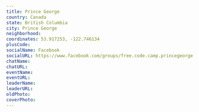 ```yaml
---
title: Prince George
country: Canada
state: British Columbia
city: Prince George
neighborhood: 
coordinates: 53.917253, -122.746134
plusCode:
socialName: Facebook
socialURL: https://www.facebook.com/groups/free.code.camp.princegeorge
chatName:
chatURL:
eventName:
eventURL:
leaderName:
leaderURL:
oldPhoto: 
coverPhoto:
---
```

